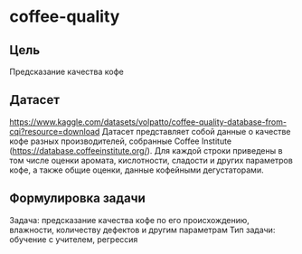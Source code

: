 # coffee-quality
## Цель
Предсказание качества кофе
## Датасет
https://www.kaggle.com/datasets/volpatto/coffee-quality-database-from-cqi?resource=download
Датасет представляет собой данные о качестве кофе разных производителей, собранные Coffee Institute (https://database.coffeeinstitute.org/). Для каждой строки приведены в том числе оценки аромата, кислотности, сладости и других параметров кофе, а также общие оценки, данные кофейными дегустаторами.
## Формулировка задачи
Задача: предсказание качества кофе по его происхождению, влажности, количеству дефектов и другим параметрам
Тип задачи: обучение с учителем, регрессия
